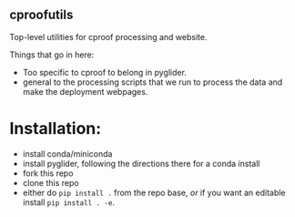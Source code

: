 ## cproofutils

Top-level utilities for cproof processing and website.

Things that go in here:

- Too specific to cproof to belong in pyglider.
- general to the processing scripts that we run to process the data and make the deployment webpages.

Installation:
=============

- install conda/miniconda
- install pyglider, following the directions there for a conda install
- fork this repo
- clone this repo
- either do `pip install .` from the repo base, _or_ if you want an editable install `pip install . -e`.
